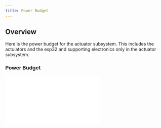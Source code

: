 ```yaml
---
title: Power Budget
---
```


## Overview

Here is the power budget for the actuator subsystem. This includes the actuiators and the esp32 and supporting electronics only in the actuator subsystem. 

### Power Budget

![Power Budget](PowerBudgetJW.pdf)